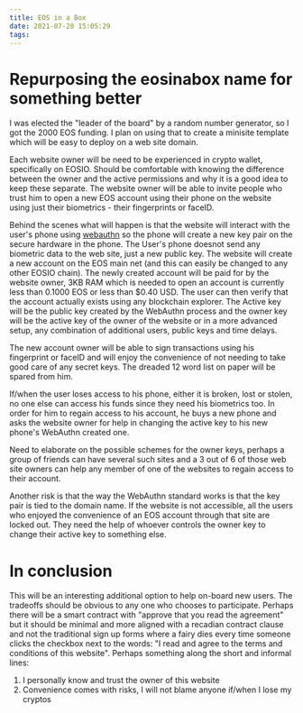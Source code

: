 ```yaml
---
title: EOS in a Box
date: 2021-07-20 15:05:29
tags:
---
```

# Repurposing the eosinabox name for something better

I was elected the "leader of the board" by a random number generator, so I got the 2000 EOS funding. I plan on using that to create a minisite template which will be easy to deploy on a web site domain.

Each website owner will be need to be experienced in crypto wallet, specifically on EOSIO. Should be comfortable with knowing the difference between the owner and the active permissions and why it is a good idea to keep these separate. The website owner will be able to invite people who trust him to open a new EOS account using their phone on the website using just their biometrics - their fingerprints or faceID.

Behind the scenes what will happen is that the website will interact with the user's phone using <a href="https://webauthn.guide/">webauthn</a> so the phone will create a new key pair on the secure hardware in the phone. The User's phone doesnot send any biometric data to the web site, just a new public key. The website will create a new account on the EOS main net (and this can easily be changed to any other EOSIO chain). The newly created account will be paid for by the website owner, 3KB RAM which is needed to open an account is currently less than 0.1000 EOS or less than $0.40 USD. The user can then verify that the account actually exists using any blockchain explorer. The Active key will be the public key created by the WebAuthn process and the owner key will be the active key of the owner of the website or in a more advanced setup, any combination of additional users, public keys and time delays.

The new account owner will be able to sign transactions using his fingerprint or faceID and will enjoy the convenience of not needing to take good care of any secret keys. The dreaded 12 word list on paper will be spared from him.

If/when the user loses access to his phone, either it is broken, lost or stolen, no one else can access his funds since they need his biometrics too. In order for him to regain access to his account, he buys a new phone and asks the website owner for help in changing the active key to his new phone's WebAuthn created one.

Need to elaborate on the possible schemes for the owner keys, perhaps a group of friends can have several such sites and a 3 out of 6 of those web site owners can help any member of one of the websites to regain access to their account.

Another risk is that the way the WebAuthn standard works is that the key pair is tied to the domain name. If the website is not accessible, all the users who enjoyed the convenience of an EOS account through that site are locked out. They need the help of whoever controls the owner key to change their active key to something else.

# In conclusion

This will be an interesting additional option to help on-board new users. The tradeoffs should be obvious to any one who chooses to participate. Perhaps there will be a smart contract with "approve that you read the agreement" but it should be minimal and more aligned with a recadian contract clause and not the traditional sign up forms where a fairy dies every time someone clicks the checkbox next to the words: "I read and agree to the terms and conditions of this website". Perhaps something along the short and informal lines:

1. I personally know and trust the owner of this website
2. Convenience comes with risks, I will not blame anyone if/when I lose my cryptos
